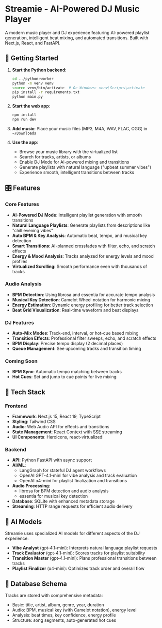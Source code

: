 # Streamie - AI-Powered DJ Music Player

A modern music player and DJ experience featuring AI-powered playlist generation, intelligent beat mixing, and automated transitions. Built with Next.js, React, and FastAPI.


## 🚀 Getting Started

1. **Start the Python backend**:
   ```bash
   cd ../python-worker
   python -m venv venv
   source venv/bin/activate  # On Windows: venv\Scripts\activate
   pip install -r requirements.txt
   python main.py
   ```

2. **Start the web app**:
   ```bash
   npm install
   npm run dev
   ```

3. **Add music**: Place your music files (MP3, M4A, WAV, FLAC, OGG) in `~/Downloads`

4. **Use the app**:
   - Browse your music library with the virtualized list
   - Search for tracks, artists, or albums
   - Enable DJ Mode for AI-powered mixing and transitions
   - Generate playlists with natural language ("upbeat summer vibes")
   - Experience smooth, intelligent transitions between tracks

## 🎛️ Features

### Core Features
- **AI-Powered DJ Mode**: Intelligent playlist generation with smooth transitions
- **Natural Language Playlists**: Generate playlists from descriptions like "chill evening vibes"
- **Auto BPM & Key Analysis**: Automatic beat, tempo, and musical key detection
- **Smart Transitions**: AI-planned crossfades with filter, echo, and scratch effects
- **Energy & Mood Analysis**: Tracks analyzed for energy levels and mood profiles
- **Virtualized Scrolling**: Smooth performance even with thousands of tracks

### Audio Analysis
- **BPM Detection**: Using librosa and essentia for accurate tempo analysis
- **Musical Key Detection**: Camelot Wheel notation for harmonic mixing
- **Energy Estimation**: Dynamic energy profiling for better track selection
- **Beat Grid Visualization**: Real-time waveform and beat displays

### DJ Features
- **Auto-Mix Modes**: Track-end, interval, or hot-cue based mixing
- **Transition Effects**: Professional filter sweeps, echo, and scratch effects
- **BPM Display**: Precise tempo display (2 decimal places)
- **Queue Management**: See upcoming tracks and transition timing

### Coming Soon
- **BPM Sync**: Automatic tempo matching between tracks
- **Hot Cues**: Set and jump to cue points for live mixing

## 🔧 Tech Stack

### Frontend
- **Framework**: Next.js 15, React 19, TypeScript
- **Styling**: Tailwind CSS
- **Audio**: Web Audio API for effects and transitions
- **State Management**: React Context with SSE streaming
- **UI Components**: Heroicons, react-virtualized

### Backend
- **API**: Python FastAPI with async support
- **AI/ML**: 
  - LangGraph for stateful DJ agent workflows
  - OpenAI GPT-4.1-mini for vibe analysis and track evaluation
  - OpenAI o4-mini for playlist finalization and transitions
- **Audio Processing**:
  - librosa for BPM detection and audio analysis
  - essentia for musical key detection
- **Database**: SQLite with enhanced metadata storage
- **Streaming**: HTTP range requests for efficient audio delivery

## 🎵 AI Models

Streamie uses specialized AI models for different aspects of the DJ experience:

- **Vibe Analyst** (gpt-4.1-mini): Interprets natural language playlist requests
- **Track Evaluator** (gpt-4.1-mini): Scores tracks for playlist suitability
- **Transition Master** (gpt-4.1-mini): Plans professional transitions between tracks
- **Playlist Finalizer** (o4-mini): Optimizes track order and overall flow

## 📁 Database Schema

Tracks are stored with comprehensive metadata:
- Basic: title, artist, album, genre, year, duration
- Audio: BPM, musical key (with Camelot notation), energy level
- Analysis: beat times, key confidence, energy profile
- Structure: song segments, auto-generated hot cues